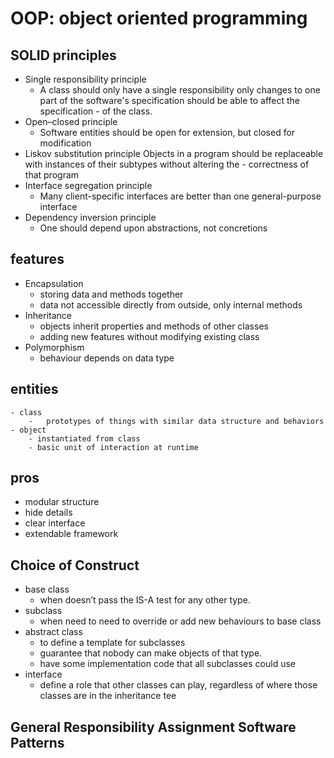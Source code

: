 # OOP: object oriented programming

## SOLID principles
- Single responsibility principle
	- A class should only have a single responsibility
	only changes to one part of the software's specification should be able to affect the specification - of the class.
- Open–closed principle
	- Software entities should be open for extension, but closed for modification
- Liskov substitution principle
	Objects in a program should be replaceable with instances of their subtypes without altering the - correctness of that program
- Interface segregation principle
	- Many client-specific interfaces are better than one general-purpose interface
- Dependency inversion principle
	- One should depend upon abstractions, not concretions

## features
- Encapsulation 
	- storing data and methods together
	- data not accessible directly from outside, only internal methods
- Inheritance
	- objects inherit properties and methods of other classes
	- adding new features without modifying existing class
- Polymorphism
	- behaviour depends on data type


## entities
	- class
		-	prototypes of things with similar data structure and behaviors
	- object
		- instantiated from class
		- basic unit of interaction at runtime 

## pros
- modular structure
- hide details
- clear interface
- extendable framework


## Choice of Construct
- base class 
	- when doesn’t pass the IS-A test for any other type.
- subclass
	- when need to need to override or add new behaviours to base class
- abstract class 
	- to define a template for subclasses
	- guarantee that nobody can make objects of that type.
	- have some implementation code that all subclasses could use
- interface
	- define a role that other classes can play, regardless of where those classes are in the inheritance tee

## General Responsibility Assignment Software Patterns
